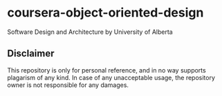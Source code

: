 # coursera-object-oriented-design
Software Design and Architecture by University of Alberta

## Disclaimer
This repository is only for personal reference, and in no way supports plagarism of any kind.
In case of any unacceptable usage, the repository owner is not responsible for any damages.
